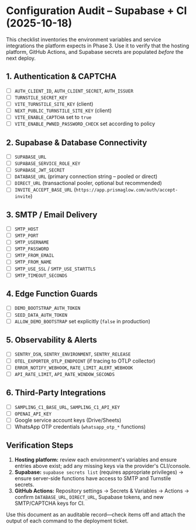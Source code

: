 # Configuration Audit – Supabase + CI (2025-10-18)

This checklist inventories the environment variables and service integrations the platform expects in Phase 3. Use it to verify that the hosting platform, GitHub Actions, and Supabase secrets are populated _before_ the next deploy.

## 1. Authentication & CAPTCHA
- [ ] `AUTH_CLIENT_ID`, `AUTH_CLIENT_SECRET`, `AUTH_ISSUER`
- [ ] `TURNSTILE_SECRET_KEY`
- [ ] `VITE_TURNSTILE_SITE_KEY` (client)
- [ ] `NEXT_PUBLIC_TURNSTILE_SITE_KEY` (client)
- [ ] `VITE_ENABLE_CAPTCHA` set to `true`
- [ ] `VITE_ENABLE_PWNED_PASSWORD_CHECK` set according to policy

## 2. Supabase & Database Connectivity
- [ ] `SUPABASE_URL`
- [ ] `SUPABASE_SERVICE_ROLE_KEY`
- [ ] `SUPABASE_JWT_SECRET`
- [ ] `DATABASE_URL` (primary connection string – pooled or direct)
- [ ] `DIRECT_URL` (transactional pooler, optional but recommended)
- [ ] `INVITE_ACCEPT_BASE_URL` (`https://app.prismaglow.com/auth/accept-invite`)

## 3. SMTP / Email Delivery
- [ ] `SMTP_HOST`
- [ ] `SMTP_PORT`
- [ ] `SMTP_USERNAME`
- [ ] `SMTP_PASSWORD`
- [ ] `SMTP_FROM_EMAIL`
- [ ] `SMTP_FROM_NAME`
- [ ] `SMTP_USE_SSL` / `SMTP_USE_STARTTLS`
- [ ] `SMTP_TIMEOUT_SECONDS`

## 4. Edge Function Guards
- [ ] `DEMO_BOOTSTRAP_AUTH_TOKEN`
- [ ] `SEED_DATA_AUTH_TOKEN`
- [ ] `ALLOW_DEMO_BOOTSTRAP` set explicitly (`false` in production)

## 5. Observability & Alerts
- [ ] `SENTRY_DSN`, `SENTRY_ENVIRONMENT`, `SENTRY_RELEASE`
- [ ] `OTEL_EXPORTER_OTLP_ENDPOINT` (if tracing to OTLP collector)
- [ ] `ERROR_NOTIFY_WEBHOOK`, `RATE_LIMIT_ALERT_WEBHOOK`
- [ ] `API_RATE_LIMIT`, `API_RATE_WINDOW_SECONDS`

## 6. Third-Party Integrations
- [ ] `SAMPLING_C1_BASE_URL`, `SAMPLING_C1_API_KEY`
- [ ] `OPENAI_API_KEY`
- [ ] Google service account keys (Drive/Sheets)
- [ ] WhatsApp OTP credentials (`whatsapp_otp_*` functions)

## Verification Steps
1. **Hosting platform:** review each environment's variables and ensure entries above exist; add any missing keys via the provider's CLI/console.
2. **Supabase:** `supabase secrets list` (requires appropriate privileges) → ensure server-side functions have access to SMTP and Turnstile secrets.
3. **GitHub Actions:** Repository settings → Secrets & Variables → Actions → confirm `DATABASE_URL`, `DIRECT_URL`, Supabase tokens, and new SMTP/CAPTCHA keys for CI.

Use this document as an auditable record—check items off and attach the output of each command to the deployment ticket.
